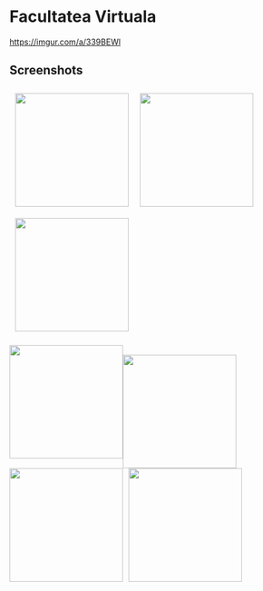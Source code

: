 # Facultatea Virtuala

https://imgur.com/a/339BEWl

## Screenshots

[<img src="https://i.imgur.com/gkLl9gq.png" align="left"
width="200"
    hspace="10" vspace="10">](https://i.imgur.com/gkLl9gq.png)
[<img src="https://i.imgur.com/IVg59UC.png" align="center"
width="200"
    hspace="10" vspace="10">](https://i.imgur.com/IVg59UC.png)
[<img src="https://i.imgur.com/wcluQPg.jpg" align="center"
width="200"
    hspace="10" vspace="10">](https://i.imgur.com/wcluQPg.jpg)
    
    
[<img src="https://i.imgur.com/XHlDVyl.png" align="left"
width="200"
    hspace="0" >](https://i.imgur.com/XHlDVyl.png)    
[<img src="https://i.imgur.com/oeABGFn.png" align="left"
width="200"
     >](https://i.imgur.com/oeABGFn.png)    
[<img src="https://i.imgur.com/dmdjbIl.png" align="left"
width="200"
    hspace="0">](https://i.imgur.com/dmdjbIl.png)  
[<img src="https://i.imgur.com/RZV77fn.png" align="left"
width="200"
    hspace="10" >](https://i.imgur.com/RZV77fn.png)  

